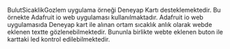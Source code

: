 BulutSicaklikGozlem uygulama örneği Deneyap Kartı desteklemektedir. Bu örnekte Adafruit io web uygulaması kullanılmaktadır. Adafruit io web uygulamasıda Deneyap kart ile alınan ortam sıcaklık anlık olarak webde eklenen textte gözlenebilmektedir. Bununla birlikte webte eklenen buton ile karttaki led kontrol edilebilmektedir.
